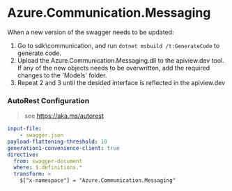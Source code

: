 # Azure.Communication.Messaging
When a new version of the swagger needs to be updated:
1. Go to sdk\communication, and run `dotnet msbuild /t:GenerateCode` to generate code.
2. Upload the Azure.Communication.Messaging.dll to the apiview.dev tool.
If any of the new objects needs to be overwritten, add the required changes to the 'Models' folder.
3. Repeat 2 and 3 until the desided interface is reflected in the apiview.dev 
### AutoRest Configuration
> see https://aka.ms/autorest
``` yaml
input-file:
    - swagger.json
payload-flattening-threshold: 10
generation1-convenience-client: true
directive:
  from: swagger-document
  where: $.definitions.*
  transform: >
    $["x-namespace"] = "Azure.Communication.Messaging"

